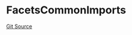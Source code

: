 # FacetsCommonImports
[Git Source](https://github.com/thrackle-io/forte-rules-engine/blob/1d703cedb38743c0c4b996d79399b43cea9338a4/src/client/token/handler/diamond/FacetsCommonImports.sol)


